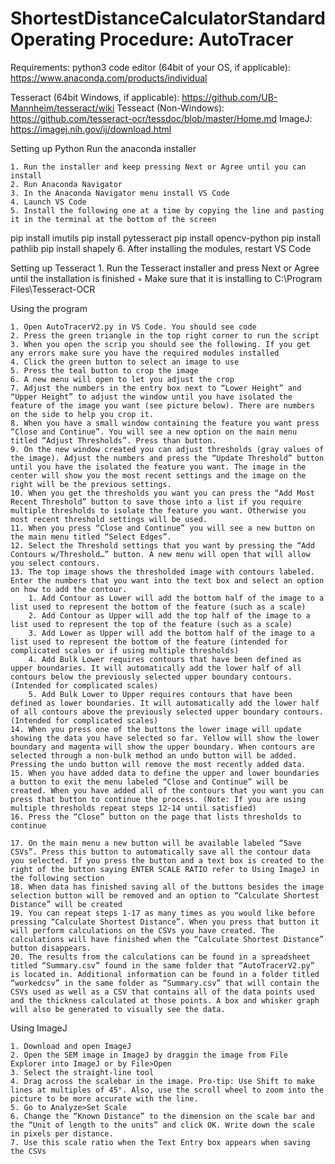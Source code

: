 # ShortestDistanceCalculatorStandard Operating Procedure: AutoTracer

Requirements:
python3 code editor (64bit of your OS, if applicable): https://www.anaconda.com/products/individual 

Tesseract (64bit Windows, if applicable): https://github.com/UB-Mannheim/tesseract/wiki 
Tesseact (Non-Windows): https://github.com/tesseract-ocr/tessdoc/blob/master/Home.md 
ImageJ: https://imagej.nih.gov/ij/download.html 

Setting up Python
Run the anaconda installer

    1. Run the installer and keep pressing Next or Agree until you can install
    2. Run Anaconda Navigator
    3. In the Anaconda Navigator menu install VS Code
    4. Launch VS Code
    5. Install the following one at a time by copying the line and pasting it in the terminal at the bottom of the screen
pip install imutils
pip install pytesseract
pip install opencv-python
pip install pathlib
pip install shapely
    6. After installing the modules, restart VS Code

Setting up Tesseract
    1. Run the Tesseract installer and press Next or Agree until the installation is finished
        ◦ Make sure that it is installing to C:\Program Files\Tesseract-OCR

Using the program

    1. Open AutoTracerV2.py in VS Code. You should see code
    2. Press the green triangle in the top right corner to run the script
    3. When you open the scrip you should see the following. If you get any errors make sure you have the required modules installed
    4. Click the green button to select an image to use
    5. Press the teal button to crop the image
    6. A new menu will open to let you adjust the crop
    7. Adjust the numbers in the entry box next to “Lower Height” and “Upper Height” to adjust the window until you have isolated the feature of the image you want (see picture below). There are numbers on the side to help you crop it.
    8. When you have a small window containing the feature you want press “Close and Continue”. You will see a new option on the main menu titled “Adjust Thresholds”. Press than button.
    9. On the new window created you can adjust thresholds (gray values of the image). Adjust the numbers and press the “Update Threshold” button until you have the isolated the feature you want. The image in the center will show you the most recent settings and the image on the right will be the previous settings. 
    10. When you get the thresholds you want you can press the “Add Most Recent Threshold” button to save those into a list if you require multiple thresholds to isolate the feature you want. Otherwise you most recent threshold settings will be used.
    11. When you press “Close and Continue” you will see a new button on the main menu titled “Select Edges”. 
    12. Select the Threshold settings that you want by pressing the “Add Contours w/Threshold…” button. A new menu will open that will allow you select contours.
    13. The top image shows the thresholded image with contours labeled. Enter the numbers that you want into the text box and select an option on how to add the contour. 
        1. Add Contour as Lower will add the bottom half of the image to a list used to represent the bottom of the feature (such as a scale)
        2. Add Contour as Upper will add the top half of the image to a list used to represent the top of the feature (such as a scale)
        3. Add Lower as Upper will add the bottom half of the image to a list used to represent the bottom of the feature (intended for complicated scales or if using multiple thresholds)
        4. Add Bulk Lower requires contours that have been defined as upper boundaries. It will automatically add the lower half of all contours below the previously selected upper boundary contours. (Intended for complicated scales)
        5. Add Bulk Lower to Upper requires contours that have been defined as lower boundaries. It will automatically add the lower half of all contours above the previously selected upper boundary contours. (Intended for complicated scales)
    14. When you press one of the buttons the lower image will update showing the data you have selected so far. Yellow will show the lower boundary and magenta will show the upper boundary. When contours are selected through a non-bulk method an undo button will be added. Pressing the undo button will remove the most recently added data.
    15. When you have added data to define the upper and lower boundaries a button to exit the menu labeled “Close and Continue” will be created. When you have added all of the contours that you want you can press that button to continue the process. (Note: If you are using multiple thresholds repeat steps 12-14 until satisfied)
    16. Press the “Close” button on the page that lists thresholds to continue

    17. On the main menu a new button will be available labeled “Save CSVs”. Press this button to automatically save all the contour data you selected. If you press the button and a text box is created to the right of the button saying ENTER SCALE RATIO refer to Using ImageJ in the following section 
    18. When data has finished saving all of the buttons besides the image selection button will be removed and an option to “Calculate Shortest Distance” will be created
    19. You can repeat steps 1-17 as many times as you would like before pressing “Calculate Shortest Distance”. When you press that button it will perform calculations on the CSVs you have created. The calculations will have finished when the “Calculate Shortest Distance” button disappears. 
    20. The results from the calculations can be found in a spreadsheet titled “Summary.csv” found in the same folder that “AutoTracerV2.py” is located in. Additional information can be found in a folder titled “workedcsv” in the same folder as “Summary.csv” that will contain the CSVs used as well as a CSV that contains all of the data points used and the thickness calculated at those points. A box and whisker graph will also be generated to visually see the data.

Using ImageJ

    1. Download and open ImageJ
    2. Open the SEM image in ImageJ by draggin the image from File Explorer into ImageJ or by File>Open
    3. Select the straight-line tool
    4. Drag across the scalebar in the image. Pro-tip: Use Shift to make lines at multiples of 45°. Also, use the scroll wheel to zoom into the picture to be more accurate with the line.
    5. Go to Analyze>Set Scale
    6. Change the “Known Distance” to the dimension on the scale bar and the “Unit of length to the units” and click OK. Write down the scale in pixels per distance.
    7. Use this scale ratio when the Text Entry box appears when saving the CSVs
